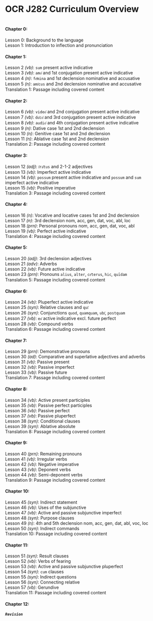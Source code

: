 # OCR J282 Curriculum Overview  
#
#

#### Chapter 0: 
Lesson 0: Background to the language  
Lesson 1: Introduction to inflection and pronunciation  

#### Chapter 1:  
Lesson 2 *(vb)*: `sum` present active indicative  
Lesson 3 *(vb)*: `amo᷄` and 1st conjugation present active indicative  
Lesson 4 *(n)*: `fe᷄mina` and 1st declension nominative and accusative  
Lesson 5 *(n)*: `ami᷄cus` and 2nd declension nominative and accusative  
Translation 1: Passage including covered content  

#### Chapter 2:  
Lesson 6 *(vb)*: `video᷄` and 2nd conjugation present active indicative  
Lesson 7 *(vb)*: `du᷄co᷄` and 3rd conjugation present active indicative  
Lesson 8 *(vb)*: `audio᷄` and 4th conjugation present active indicative  
Lesson 9 *(n)*: Dative case 1st and 2nd declension  
Lesson 10 *(n)*: Genitive case 1st and 2nd declension  
Lesson 11 *(n)*: Ablative case 1st and 2nd declension  
Translation 2: Passage including covered content  

#### Chapter 3:  
Lesson 12 *(adj)*: `i᷄ra᷄tus` and 2-1-2 adjectives  
Lesson 13 *(vb)*: Imperfect active indicative  
Lesson 14 *(vb)*: `possum` present active indicative and `possum` and `sum` imperfect active indicative  
Lesson 15 *(vb)*:  Positive imperative  
Translation 3: Passage including covered content  

#### Chapter 4:  
Lesson 16 *(n)*: Vocative and locative cases 1st and 2nd declension  
Lesson 17 *(n)*: 3rd declension nom, acc, gen, dat, voc, abl, loc  
Lesson 18 *(prn)*: Personal pronouns nom, acc, gen, dat, voc, abl  
Lesson 19 *(vb)*: Perfect active indicative  
Translation 4: Passage including covered content  

#### Chapter 5:  
Lesson 20 *(adj)*: 3rd declension adjectives  
Lesson 21 *(adv)*: Adverbs  
Lesson 22 *(vb)*: Future active indicative  
Lesson 23 *(prn)*: Pronouns `alius`, `alter`, `ce᷄terus`, `hic`, `quīdam`  
Translation 5: Passage including covered content  

#### Chapter 6:  
Lesson 24 *(vb)*: Pluperfect active indicative  
Lesson 25 *(syn)*: Relative clauses and `qui᷄`  
Lesson 26 *(syn)*: Conjunctions `quod`, `quamquam`, `ubi᷄`, `postquam`  
Lesson 27 *(vb)*: `eo᷄` active indicative excl. future perfect  
Lesson 28 *(vb)*: Compound verbs  
Translation 6: Passage including covered content  

#### Chapter 7:  
Lesson 29 *(prn)*: Demonstrative pronouns  
Lesson 30 *(ad)*: Comparative and superlative adjectives and adverbs  
Lesson 31 *(vb)*: Passive present  
Lesson 32 *(vb)*: Passive imperfect  
Lesson 33 *(vb)*: Passive future  
Translation 7: Passage including covered content  

#### Chapter 8:  
Lesson 34 *(vb)*: Active present participles  
Lesson 35 *(vb)*: Passive perfect participles  
Lesson 36 *(vb)*: Passive perfect  
Lesson 37 *(vb)*: Passive pluperfect  
Lesson 38 *(syn)*: Conditional clauses  
Lesson 39 *(syn)*: Ablative absolute  
Translation 8: Passage including covered content  

#### Chapter 9:  
Lesson 40 *(prn)*: Remaining pronouns  
Lesson 41 *(vb)*: Irregular verbs  
Lesson 42 *(vb)*: Negative imperative  
Lesson 43 *(vb)*: Deponent verbs  
Lesson 44 *(vb)*: Semi-deponent verbs  
Translation 9: Passage including covered content  

#### Chapter 10:  

Lesson 45 *(syn)*: Indirect statement  
Lesson 46 *(vb)*: Uses of the subjunctive  
Lesson 47 *(vb)*: Active and passive subjunctive imperfect  
Lesson 48 *(syn)*: Purpose clauses  
Lesson 49 *(n)*: 4th and 5th declension nom, acc, gen, dat, abl, voc, loc  
Lesson 50 *(syn)*: Indirect commands  
Translation 10: Passage including covered content

#### Chapter 11:  
Lesson 51 *(syn)*: Result clauses  
Lesson 52 *(vb)*: Verbs of fearing  
Lesson 53 *(vb)*: Active and passive subjunctive pluperfect  
Lesson 54 *(syn)*: `cum` clauses  
Lesson 55 *(syn)*: Indirect questions  
Lesson 56 *(syn)*: Connecting relative  
Lesson 57 *(vb)*: Gerundive  
Translation 11: Passage including covered content

#### Chapter 12:
___`Revision`___